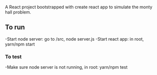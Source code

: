 A React project bootstrapped with create react app to simulate the monty hall problem.

## To run

-Start node server: go to /src, node server.js
-Start react app: in root, yarn/npm start

### To test

-Make sure node server is not running, in root: yarn/npm test
